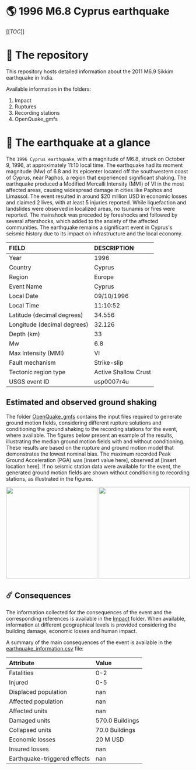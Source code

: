 # 🌎 1996 M6.8 Cyprus earthquake
[[_TOC_]]

# 📂 The repository

This repository hosts detailed information about the 2011 M6.9 Sikkim earthquake in India.

Available information in the folders:

1. Impact
2. Ruptures
3. Recording stations
4. OpenQuake_gmfs


# 🚀 The earthquake at a glance 

The `1996 Cyprus earthquake`, with a magnitude of M6.8, struck on October 9, 1996, at approximately 11:10 local time. The earthquake had its moment magnitude (Mw) of 6.8 and its epicenter located off the southwestern coast of Cyprus, near Paphos, a region that experienced significant shaking. The earthquake produced a Modified Mercalli Intensity (MMI) of VI in the most affected areas, causing widespread damage in cities like Paphos and Limassol. The event resulted in around $20 million USD in economic losses and claimed 2 lives, with at least 5 injuries reported. While liquefaction and landslides were observed in localized areas, no tsunamis or fires were reported. The mainshock was preceded by foreshocks and followed by several aftershocks, which added to the anxiety of the affected communities. The earthquake remains a significant event in Cyprus's seismic history due to its impact on infrastructure and the local economy.

| FIELD | DESCRIPTION |
|:-------|:-------------|
| Year | 1996 |
| Country | Cyprus |
| Region | Europe |
| Event Name | Cyprus |
| Local Date | 09/10/1996 |
| Local Time | 11:10:52 |
| Latitude (decimal degrees) | 34.556 |
| Longitude (decimal degrees) | 32.126 |
| Depth (km) | 33 |
| Mw | 6.8 |
| Max Intensity (MMI) | VI |
| Fault mechanism | Strike-slip |
| Tectonic region type | Active Shallow Crust |
| USGS event ID | usp0007r4u |

## Estimated and observed ground shaking

The folder [OpenQuake_gmfs](./OpenQuake_gmfs/) contains the input files required to generate ground motion fields, considering different rupture solutions and conditioning the ground shaking to the recording stations for the event, where available. The figures below present an example of the results, illustrating the median ground motion fields with and without conditioning. These results are based on the rupture and ground motion model that demonstrates the lowest nominal bias. The maximum recorded Peak Ground Acceleration (PGA) was [insert value here], observed at [insert location here]. If no seismic station data were available for the event, the generated ground motion fields are shown without conditioning to recording stations, as illustrated in the figures.

<img src="./4.OpenQuake_gmfs/median_gmf_stations_none.png" height="250">
<img src="./4.OpenQuake_gmfs/median_gmf_stations_seismic.png" height="250">

## ☄️ Consequences

The information collected for the consequences of the event and the corresponding references is available in the [Impact](./Impact) folder. When available, information at different geographical levels is provided considering the building damage, economic losses and human impact.

A summary of the main consequences of the event is available in the [earthquake_information.csv](./earthquake_information.csv) file:

| Attribute | Value |
|:-------|:-------------|
| Fatalities | 0-2 |
| Injured | 0-5 |
| Displaced population | nan |
| Affected population | nan |
| Affected units | nan |
| Damaged units | 570.0 Buildings |
| Collapsed units | 70.0 Buildings |
| Economic losses | 20 M USD |
| Insured losses | nan |
| Earthquake-triggered effects | nan |